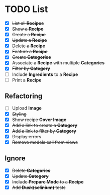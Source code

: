 # TODO List

- [x] ~~List all **Recipes**~~
- [x] ~~Show a **Recipe**~~
- [x] ~~Create a **Recipe**~~
- [x] ~~Update a **Recipe**~~
- [x] ~~Delete a **Recipe**~~
- [x] ~~Feature a **Recipe**~~
- [x] ~~Create **Categories**~~
- [x] ~~Associate a **Recipe** with multiple **Categories**~~
- [x] ~~Filter by **Category**~~
- [ ] Include **Ingredients** to a **Recipe**
- [ ] Print a **Recipe**

## Refactoring

- [ ] Upload **Image**
- [x] ~~Styling~~
- [x] ~~Show recipe **Cover Image**~~
- [x] ~~Add a link to create a **Category**~~
- [x] ~~Add a link to filter by **Category**~~
- [x] ~~Display errors~~
- [x] ~~Remove models call from views~~

## Ignore

- [x] ~~Delete **Categories**~~
- [x] ~~Update **Category**~~
- [x] ~~Include **Prepare Mode** to a **Recipe**~~
- [x] ~~Add **Dusk(selinium)** tests~~
